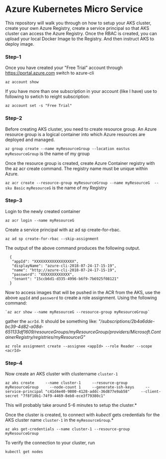 # Azure Kubernetes Micro Service 
This repository will walk you through on how to setup your AKS cluster, create your own Azure Registry, create a service principal so that AKS cluster can access the Azure Registry.
Once the RBAC is created, you can upload your local Docker Image to the Registry. And then instruct AKS to deploy image. 

### Step-1
Once you have created your "Free Trial" account through https://portal.azure.com switch to azure-cli 

  `az account show`
  
If you have more than one subscription in your account (like I have) use to following to swtich to reight subscription:

  `az account set -s "Free Trial"`
  
### Step-2 
Before creating AKS cluster, you need to create resource group. An Azure resource group is a logical container into which Azure resources are deployed and managed.

  `az group create --name myResourceGroup --location eastus`  `myResourceGroup` is the name of my group
  
Once the resource group is created, create  Azure Container registry with the az acr create command. The registry name must be unique within Azure. 

  `az acr create --resource-group myResourceGroup --name myResourceG  --sku Basic`  `myResourceG` is the name of my Registry
### Step-3
Login to the newly created container 

  `az acr login --name myResourceG`
  
Create a service principal with az ad sp create-for-rbac. 

  `az ad sp create-for-rbac --skip-assignment`
  
The output of the above command produces the following output. 

      {
       "appId": "XXXXXXXXXXXXXXXXXX",
       "displayName": "azure-cli-2018-07-24-17-15-19",
       "name": "http://azure-cli-2018-07-24-17-15-19",
       "password": "XXXXXXXXXXXXX",
       "tenant": "15ccb6d1-d335-4996-b6f9-7b6925f08121"
      }

Now to access images that will be pushed in the ACR from the AKS, use the above `appId` and `password` to create a role assignment. Using the following command: 

    `az acr show --name myResourceG --resource-group myResourceGroup` 
    
gather the `acrId`. It should be something like: *"/subscriptions/2b4a6dde-bc39-4d82-a08d-651133df1609/resourceGroups/myResourceGroup/providers/Microsoft.ContainerRegistry/registries/myResourceG"*

  `az role assignment create --assignee <appId> --role Reader --scope <acrId>` 
  
### Step-4  
Now create an AKS cluster with clustername `cluster-1`  

  `az aks create     --name cluster-1     --resource-group myResourceGroup     --node-count 1     --generate-ssh-keys     --service-principal "c41d4e40-9800-4128-addc-36d877e9ab58"     --client-secret "7f8f10b1-74f9-4469-8eb8-ece3f79380c1"`
  
  This will probably take around 5-6 minutes to setup the cluster.*
  
  Once the cluster is created, to connect with *kubectl* gets credentials for the AKS cluster name `cluster-1` in the `myResourceGroup`.*
  
  `az aks get-credentials --name cluster-1 --resource-group myResourceGroup`
  
  To verify the connection to your cluster, run
  
  `kubectl get nodes`


